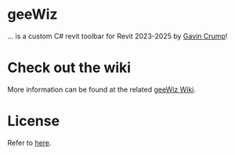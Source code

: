 # geeWiz
 ... is a custom C# revit toolbar for Revit 2023-2025 by [Gavin Crump](https://github.com/aussieBIMguru/geeWiz/wiki/1.0-%E2%80%90-About#about-the-author)!

# Check out the wiki
More information can be found at the related [geeWiz Wiki](https://github.com/aussieBIMguru/geeWiz/wiki).

# License
Refer to [here](https://github.com/aussieBIMguru/geeWiz/tree/main?tab=MIT-1-ov-file).
